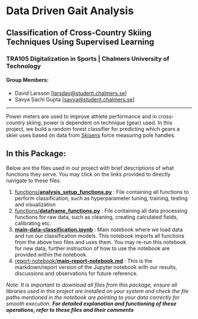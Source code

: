 # Data Driven Gait Analysis
## Classification of Cross-Country Skiing Techniques Using Supervised Learning
### TRA105 Digitalization in Sports | Chalmers University of Technology
#### Group Members:
 - David Larsson [larsdav@student.chalmers.se]
 - Savya Sachi Gupta [savya@student.chalmers.se]
---

Power meters are used to improve athlete performance and in cross-country skiing, power is dependent on technique (gear) used. In this project, we build a random forest classifier for predicting which gears a skier uses based on data from [Skisens](https://skisens.com) force measuring pole handles. 

## In this Package:
Below are the files used in our project with brief descriptions of what functions they serve. You may click on the links provided to directly navigate to these files. 

1. [functions/**analysis_setup_functions.py**](https://github.com/DavidLarssonIO/Data-driven-gait-analysis/blob/master/functions/analysis_setup_functions.py) : File containing all functions to perform classification, such as hyperparameter tuning, training, testing and visualization
2. [functions/**dataframe_functions.py**](https://github.com/DavidLarssonIO/Data-driven-gait-analysis/blob/master/functions/dataframe_functions.py) : File containing all data processing functions for raw data, such as cleaning, creating calculated fields, calibrating etc.
3. [**main-data-classification.ipynb**](https://github.com/DavidLarssonIO/Data-driven-gait-analysis/blob/master/main-data-classification.ipynb) : Main notebook where we load data and run our classification models. This notebook imports all functions from the above two files and uses them. You may re-run this notebook for new data, further instruction of how to use the notebook are provided within the notebook.
4. [report-notebook/**main-report-notebook.md**](https://github.com/DavidLarssonIO/Data-driven-gait-analysis/blob/master/report-notebook/main-report-notebook.md) : This is the markdown/report version of the Jupyter notebook with our results, discussions and observations for future reference. 

*Note: It is important to download all files from this package, ensure all libraries used in this project are installed on your system and check the file paths mentioned in the notebook are pointing to your data correctly for smooth execution.*
***For detailed explanation and functioning of these operations, refer to these files and their comments***

